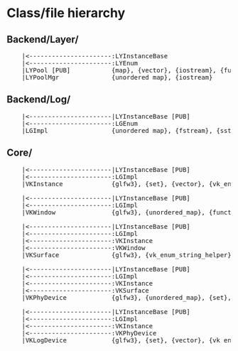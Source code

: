 # Class/file hierarchy

## Backend/Layer/
<pre>
    |<----------------------:LYInstanceBase
    |<----------------------:LYEnum
    |LYPool [PUB]           {map}, {vector}, {iostream}, {functional}
    |LYPoolMgr              {unordered_map}, {iostream}
</pre>

## Backend/Log/
<pre>
    |<----------------------|LYInstanceBase [PUB]
    |<----------------------:LGEnum
    |LGImpl                 {unordered_map}, {fstream}, {sstream}, {iostream}
</pre>

## Core/
<pre>
    |<----------------------|LYInstanceBase [PUB]
    |<----------------------:LGImpl
    |VKInstance             {glfw3}, {set}, {vector}, {vk_enum_string_helper}

    |<----------------------|LYInstanceBase [PUB]
    |<----------------------:LGImpl
    |VKWindow               {glfw3}, {unordered_map}, {functional}

    |<----------------------|LYInstanceBase [PUB]
    |<----------------------:LGImpl
    |<----------------------:VKInstance
    |<----------------------:VKWindow
    |VKSurface              {glfw3}, {vk_enum_string_helper}

    |<----------------------|LYInstanceBase [PUB]
    |<----------------------:LGImpl
    |<----------------------:VKInstance
    |<----------------------:VKSurface
    |VKPhyDevice            {glfw3}, {unordered_map}, {set}, {vector}, {optional}

    |<----------------------|LYInstanceBase [PUB]
    |<----------------------:LGImpl
    |<----------------------:VKInstance
    |<----------------------:VKPhyDevice
    |VKLogDevice            {glfw3}, {set}, {vector}, {vk_enum_string_helper}
</pre>